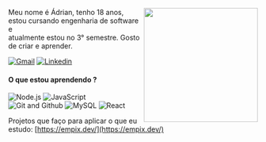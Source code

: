 [<img align='right' src="https://images-wixmp-ed30a86b8c4ca887773594c2.wixmp.com/f/5211d0ed-0a91-4716-afda-dfb7ec276fa1/dbzwfby-6f92e29f-a50b-43d4-b1c2-cae7a77a5a63.gif?token=eyJ0eXAiOiJKV1QiLCJhbGciOiJIUzI1NiJ9.eyJzdWIiOiJ1cm46YXBwOiIsImlzcyI6InVybjphcHA6Iiwib2JqIjpbW3sicGF0aCI6IlwvZlwvNTIxMWQwZWQtMGE5MS00NzE2LWFmZGEtZGZiN2VjMjc2ZmExXC9kYnp3ZmJ5LTZmOTJlMjlmLWE1MGItNDNkNC1iMWMyLWNhZTdhNzdhNWE2My5naWYifV1dLCJhdWQiOlsidXJuOnNlcnZpY2U6ZmlsZS5kb3dubG9hZCJdfQ.SIMAfxTSLnXq6QULcVseKO_DHPkrojhNz5KQJNQvPKA" width="230">](http://fav.me/dbzwfby)

<p> Meu nome é Ádrian, tenho 18 anos, estou cursando engenharia de software e <br /> atualmente estou no 3° semestre. Gosto de criar e aprender. </p>

[![Gmail](https://img.shields.io/badge/-adrian.fr.fe@gmail.com-D14836?style=flat-square&logo=gmail&logoColor=white&link=mailto:adrian.fr.fe@gmail.com)](mailto:adrian.fr.fe@gmail.com)
[![Linkedin](https://img.shields.io/badge/-Ádrian-0077B5?style=flat-square&logo=Linkedin&link=https://www.linkedin.com/in/adrianfrfe/)](https://www.linkedin.com/in/adrianfrfe/) 

#### O que estou aprendendo ?
![Node.js](https://img.shields.io/badge/-Node.js-339933?style=flat-square&logo=Node.js&logoColor=white)
![JavaScript](https://img.shields.io/badge/-JavaScript-F7DF1E?style=flat-square&logo=Javascript&logoColor=white)
![Git and Github](https://img.shields.io/badge/-Git%20e%20Github-181717?style=flat-square&logo=github&logoColor=white)
![MySQL](https://img.shields.io/badge/-MySQL-4479A1?style=flat-square&logo=mysql&logoColor=white)
![React](https://img.shields.io/badge/-React-61DAFB?style=flat-square&logo=react&logoColor=white)

Projetos que faço para aplicar o que eu estudo: [https://empix.dev/](https://empix.dev/)

<!-- ![TypeScript](https://img.shields.io/badge/-TypeScript-007ACC?style=flat-square&logo=TypeScript&logoColor=white) -->
<!--
**empixx/Empixx** is a ✨ _special_ ✨ repository because its `README.md` (this file) appears on your GitHub profile.

Here are some ideas to get you started:

- 🔭 I’m currently working on ...
- 🌱 I’m currently learning ...
- 👯 I’m looking to collaborate on ...
- 🤔 I’m looking for help with ...
- 💬 Ask me about ...
- 📫 How to reach me: ...
- 😄 Pronouns: ...
- ⚡ Fun fact: ...
-->
